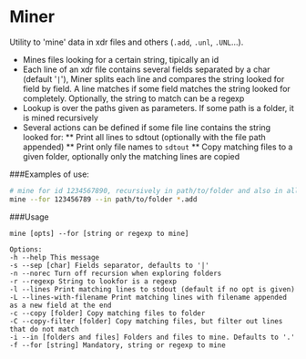 # Miner
Utility to 'mine' data in xdr files and others (`.add`, `.unl`, `.UNL`...).
* Mines files looking for a certain string, tipically an id
* Each line of an xdr file contains several fields separated by a char (default '`|`'), Miner splits each line and compares the string looked for field by field. A line matches if some field matches the string looked for completely. Optionally, the string to match can be a regexp
* Lookup is over the paths given as parameters. If some path is a folder, it is mined recursively
* Several actions can be defined if some file line contains the string looked for:
** Print all lines to sdtout (optionally with the file path appended)
** Print only file names to `sdtout`
** Copy matching files to a given folder, optionally only the matching lines are copied

###Examples of use:

```bash
# mine for id 1234567890, recursively in path/to/folder and also in all *add files in this folder
mine --for 123456789 --in path/to/folder *.add
```

###Usage
```
mine [opts] --for [string or regexp to mine] 

Options:
-h --help This message
-s --sep [char] Fields separator, defaults to '|'
-n --norec Turn off recursion when exploring folders
-r --regexp String to lookfor is a regexp
-l --lines Print matching lines to stdout (default if no opt is given)
-L --lines-with-filename Print matching lines with filename appended as a new field at the end
-c --copy [folder] Copy matching files to folder
-C --copy-filter [folder] Copy matching files, but filter out lines that do not match
-i --in [folders and files] Folders and files to mine. Defaults to '.'
-f --for [string] Mandatory, string or regexp to mine
```

